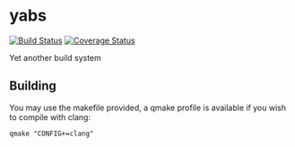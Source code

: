 # yabs
[![Build Status](https://travis-ci.org/0X1A/yabs.svg)](https://travis-ci.org/0X1A/yabs) [![Coverage Status](https://img.shields.io/coveralls/0X1A/yabs.svg)](https://coveralls.io/r/0X1A/yabs?branch=master)

Yet another build system

## Building

You may use the makefile provided, a qmake profile is available if you wish to compile with clang:
```
qmake "CONFIG+=clang"
```
